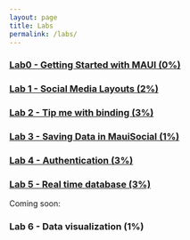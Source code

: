 ```yaml
---
layout: page
title: Labs
permalink: /labs/
---
```


### [Lab0 - Getting Started with MAUI (0%)](../labs/lab0.md) 

### [Lab 1 - Social Media Layouts (2%)](../labs/lab1.md) 

### [Lab 2 - Tip me with binding (3%)](../labs/lab2.md)

### [Lab 3 - Saving Data in MauiSocial (1%)](../labs/lab3)

### [Lab 4 - Authentication (3%)](../labs/lab4)

### [Lab 5 - Real time database (3%) ](../labs/lab5)

Coming soon:

### Lab 6 - Data visualization (1%) 

